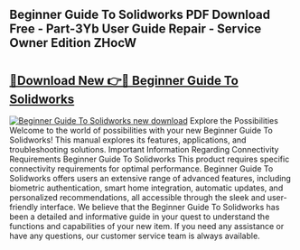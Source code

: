 ## Beginner Guide To Solidworks PDF Download Free - Part-3Yb User Guide Repair - Service Owner Edition ZHocW

# <h2><a href="http://bc78377.oget.top/?id=Beginner+Guide+To+Solidworks">🔗Download New 👉🔴 Beginner Guide To Solidworks</a></h2>

[![Beginner Guide To Solidworks new download](https://i.imgur.com/5g1atiW.png)](http://bc78377.oget.top/?id=Beginner+Guide+To+Solidworks)
Explore the Possibilities Welcome to the world of possibilities with your new Beginner Guide To Solidworks! This manual explores its features, applications, and troubleshooting solutions. Important Information Regarding Connectivity Requirements Beginner Guide To Solidworks This product requires specific connectivity requirements for optimal performance. Beginner Guide To Solidworks offers users an extensive range of advanced features, including biometric authentication, smart home integration, automatic updates, and personalized recommendations, all accessible through the sleek and user-friendly interface. We believe that the Beginner Guide To Solidworks has been a detailed and informative guide in your quest to understand the functions and capabilities of your new item. If you need any assistance or have any questions, our customer service team is always available.
